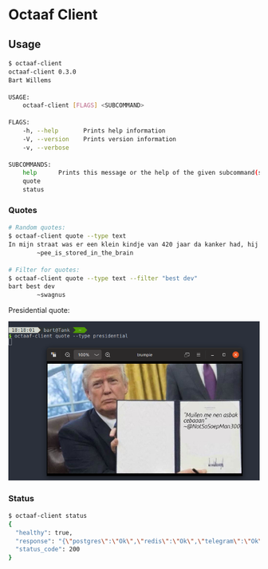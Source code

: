 # Octaaf Client

## Usage

```bash
$ octaaf-client
octaaf-client 0.3.0
Bart Willems

USAGE:
    octaaf-client [FLAGS] <SUBCOMMAND>

FLAGS:
    -h, --help       Prints help information
    -V, --version    Prints version information
    -v, --verbose    

SUBCOMMANDS:
    help      Prints this message or the help of the given subcommand(s)
    quote     
    status 
```

### Quotes

```bash
# Random quotes:
$ octaaf-client quote --type text
In mijn straat was er een klein kindje van 420 jaar da kanker had, hij rook 69 dagen lang wiet en was van zijn anuskanker verlost. Die jonge was bijna president geworden, zijn naam? Bernie Sanders
        ~pee_is_stored_in_the_brain

# Filter for quotes:
$ octaaf-client quote --type text --filter "best dev"
bart best dev
        ~swagnus
```

Presidential quote:

![presidential quote](./images/presidential-quote.png)

### Status

```bash
$ octaaf-client status
{
  "healthy": true,
  "response": "{\"postgres\":\"Ok\",\"redis\":\"Ok\",\"telegram\":\"Ok\"}",
  "status_code": 200
}
```

